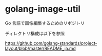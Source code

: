 # golang-image-util

Go 言語で画像編集するためのリポジトリ

ディレクトリ構成は以下を参照

<https://github.com/golang-standards/project-layout/blob/master/README_ja.md>
